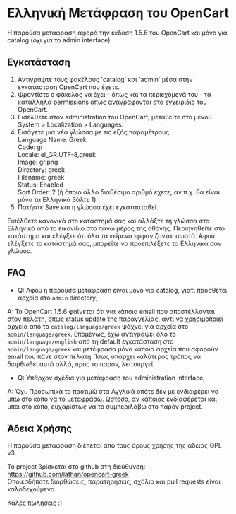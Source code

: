 Ελληνική Μετάφραση του OpenCart
===============================

Η παρούσα μετάφραση αφορά την έκδοση 1.5.6 του OpenCart και μόνο για catalog (όχι για το admin interface).
  
Εγκατάσταση
-----------
1. Αντιγράψτε τους φακέλους 'catalog' και 'admin' μέσα στην εγκατάσταση OpenCart που έχετε.
2. Φροντίστε ο φάκελος να έχει - όπως και τα περιεχόμενά του - τα κατάλληλα permissions όπως αναγράφονται στο εγχειρίδιο του OpenCart.
3. Εισέλθετε στον administration του OpenCart, μεταβείτε στο μενού System > Localization > Languages.
4. Εισάγετε μια νέα γλώσσα με τις εξής παραμέτρους:  
  Language Name: Greek  
  Code: gr  
  Locale: el_GR.UTF-8,greek  
  Image: gr.png  
  Directory: greek  
  Filename: greek  
  Status: Enabled  
  Sort Order: 2 (ή όποιο άλλο διαθέσιμο αριθμό έχετε, αν π.χ. θα είναι μόνο τα Ελληνικά βάλτε 1)
5. Πατήστε Save και η γλώσσα έχει εγκατασταθεί.

  Εισέλθετε κανονικά στο κατάστημά σας και αλλάξτε τη γλώσσα στα Ελληνικά από το εικονίδιο στο πάνω μέρος της οθόνης. Περιηγηθείτε στο κατάστημα και ελέγξτε ότι όλα τα κείμενα εμφανίζονται σωστά. Αφού ελέγξετε το κατάστημά σας, μπορείτε να προεπιλέξετε τα Ελληνικά σαν γλώσσα.

FAQ
---
* Q: Αφού η παρούσα μετάφραση είναι μόνο για catalog, γιατί προσθέτει αρχεία στο `admin` directory;

A: Το OpenCart 1.5.6 φαίνεται ότι για κάποια email που αποστέλλονται στον πελάτη, όπως status update της παραγγελίας, αντί να χρησιμοποιεί αρχεία από το `catalog/language/greek` ψάχνει για αρχεία στο `admin/language/greek`. Επομένως, έχω αντιγράψει όλο το `admin/language/english` από τη default εγκατάσταση στο `admin/language/greek` και μετέφρασα μόνο κάποια αρχεία που αφορούν email που πάνε στον πελάτη. Ίσως υπάρχει καλύτερος τρόπος να διορθωθεί αυτό αλλά, προς το παρόν, λειτουργεί.

* Q: Υπάρχον σχέδια για μετάφραση του administration interface;

A: Όχι. Προσωπικά το προτιμώ στα Αγγλικά οπότε δεν με ενδιαφέρει να μπω στο κόπο να το μεταφράσω. Ωστόσο, αν κάποιος ενδιαφέρεται και μπει στο κόπο, ευχαρίστως να το συμπεριλάβω στο παρόν project.

Άδεια Χρήσης
------------
  Η παρούσα μετάφραση διέπεται από τους όρους χρήσης της άδειας  GPL v3.

  Το project βρίσκεται στο github στη διεύθυνση:
  https://github.com/lathan/opencart-greek  
  Οποιεσδήποτε διορθώσεις, παρατηρήσεις, σχόλια και pull requests είναι καλοδεχούμενα.


  Καλές πωλήσεις :)
